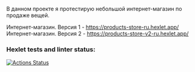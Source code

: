В данном проекте я протестирую небольшой интернет-магазин по продаже вещей.

Интернет-магазин. Версия 1 - https://products-store-ru.hexlet.app/
Интернет-магазин. Версия 2 - https://products-store-v2-ru.hexlet.app/


### Hexlet tests and linter status:
[![Actions Status](https://github.com/BTJulia/qa-engineer-project-84/actions/workflows/hexlet-check.yml/badge.svg)](https://github.com/BTJulia/qa-engineer-project-84/actions)
